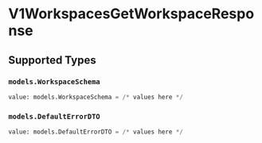 # V1WorkspacesGetWorkspaceResponse


## Supported Types

### `models.WorkspaceSchema`

```python
value: models.WorkspaceSchema = /* values here */
```

### `models.DefaultErrorDTO`

```python
value: models.DefaultErrorDTO = /* values here */
```

